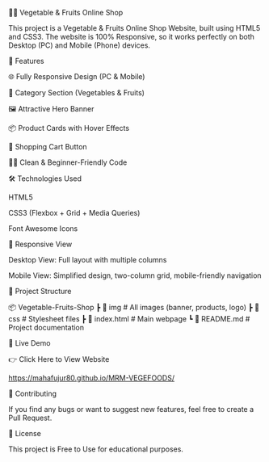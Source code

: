 🍎🥦 Vegetable & Fruits Online Shop

This project is a Vegetable & Fruits Online Shop Website,
built using HTML5 and CSS3.
The website is 100% Responsive, so it works perfectly on both Desktop (PC) and Mobile (Phone) devices.


🚀 Features

🌐 Fully Responsive Design (PC & Mobile)

🥗 Category Section (Vegetables & Fruits)

🖼️ Attractive Hero Banner

📦 Product Cards with Hover Effects

🛒 Shopping Cart Button

👩‍💻 Clean & Beginner-Friendly Code


🛠️ Technologies Used

HTML5

CSS3 (Flexbox + Grid + Media Queries)

Font Awesome Icons


📱 Responsive View

Desktop View: Full layout with multiple columns

Mobile View: Simplified design, two-column grid, mobile-friendly navigation


📂 Project Structure

📦 Vegetable-Fruits-Shop
 ┣ 📂 img        # All images (banner, products, logo)
 ┣ 📂 css        # Stylesheet files
 ┣ 📜 index.html # Main webpage
 ┗ 📜 README.md  # Project documentation

🌟 Live Demo

👉 Click Here to View Website

https://mahafujur80.github.io/MRM-VEGEFOODS/


🤝 Contributing

If you find any bugs or want to suggest new features, feel free to create a Pull Request.

📜 License

This project is Free to Use for educational purposes.
